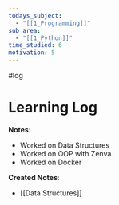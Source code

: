 ```yaml
---
todays_subject:
  - "[[1_Programming]]"
sub_area:
  - "[[1_Python]]"
time_studied: 6
motivation: 5
---
```

#log 
# Learning Log
**Notes**:
- Worked on Data Structures
- Worked on OOP with Zenva
- Worked on Docker

**Created Notes**:
- [[Data Structures]]